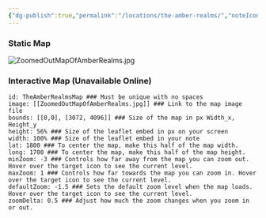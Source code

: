 ```yaml
---
{"dg-publish":true,"permalink":"/locations/the-amber-realms/","noteIcon":""}
---
```


### Static Map
![ZoomedOutMapOfAmberRealms.jpg](/img/user/Admin/Attachments/ZoomedOutMapOfAmberRealms.jpg)

### Interactive Map (Unavailable Online)

```leaflet  
id: TheAmberRealmsMap ### Must be unique with no spaces  
image: [[ZoomedOutMapOfAmberRealms.jpg]] ### Link to the map image file  
bounds: [[0,0], [3072, 4096]] ### Size of the map in px Width_x, Height_y  
height: 56% ### Size of the leaflet embed in px on your screen  
width: 100% ### Size of the leaflet embed in your note  
lat: 1800 ### To center the map, make this half of the map width.  
long: 1700 ### To center the map, make this half of the map height.  
minZoom: -3 ### Controls how far away from the map you can zoom out. Hover over the target icon to see the current level.  
maxZoom: 1 ### Controls how far towards the map you can zoom in. Hover over the target icon to see the current level.  
defaultZoom: -1.5 ### Sets the default zoom level when the map loads. Hover over the target icon to see the current level.  
zoomDelta: 0.5 ### Adjust how much the zoom changes when you zoom in or out. 
```
